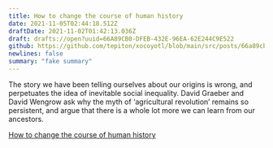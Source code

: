 ```yaml
---
title: How to change the course of human history
date: 2021-11-05T02:44:18.512Z
draftDate: 2021-11-02T01:42:13.036Z
draft: drafts://open?uuid=66A89CB0-DFEB-432E-96EA-62E244C9E522
github: https://github.com/tepiton/xocoyotl/blob/main/src/posts/66a89cb0-dfeb-432e-96ea-62e244c9e522.md
newlines: false
summary: "fake summary"
---
```

<!-- excerpt -->
The story we have been telling ourselves about our origins is wrong, and perpetuates the idea of inevitable social inequality. David Graeber and David Wengrow ask why the myth of ‘agricultural revolution’ remains so persistent, and argue that there is a whole lot more we can learn from our ancestors.

[How to change the course of human history](https://www.eurozine.com/change-course-human-history/)

<!-- excerpt -->
